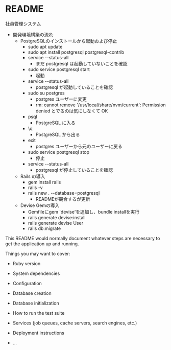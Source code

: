 # README

社員管理システム

- 開発環境構築の流れ
    - PostgreSQLのインストールから起動および停止
        - sudo apt update
        - sudo apt install postgresql postgresql-contrib
        - service --status-all
            - まだ postgresql は起動していないことを確認
        - sudo service postgresql start
            - 起動
        - service --status-all
            - postgresql が起動していることを確認
        - sudo su postgres
            - postgres ユーザーに変更
            - rm: cannot remove '/usr/local/share/nvm/current': Permission denied とでるのは気にしなくて OK
        - psql
            - PostgreSQL に入る
        - \q
            - PostgreSQL から出る
        - exit
            - postgres ユーザーから元のユーザーに戻る
        - sudo service postgresql stop
            - 停止
        - service --status-all
            - postgresql が停止していることを確認
    - Rails の導入
        - gem install rails
        - rails -v
        - rails new . --database=postgresql
            - READMEが競合するが更新
    - Devise Gemの導入
        - Gemfileにgem 'devise'を追加し、bundle installを実行
        - rails generate devise:install
        - rails generate devise User
        - rails db:migrate



This README would normally document whatever steps are necessary to get the
application up and running.

Things you may want to cover:

* Ruby version

* System dependencies

* Configuration

* Database creation

* Database initialization

* How to run the test suite

* Services (job queues, cache servers, search engines, etc.)

* Deployment instructions

* ...
